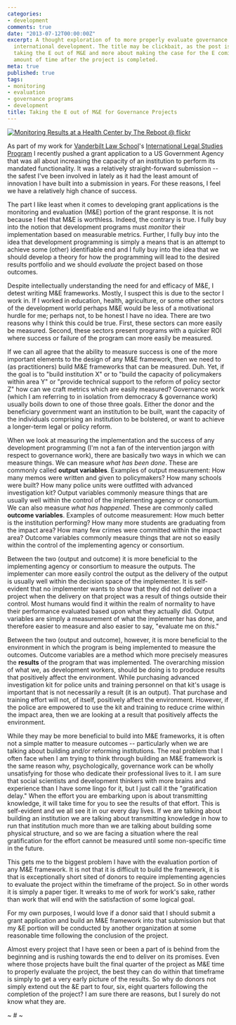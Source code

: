 ```yaml
---
categories:
- development
comments: true
date: "2013-07-12T00:00:00Z"
excerpt: A thought exploration of to more properly evaluate governance projects for
  international development. The title may be clickbait, as the post is less about
  taking the E out of M&E and more about making the case for the E coming a reasonable
  amount of time after the project is completed.
meta: true
published: true
tags:
- monitoring
- evaluation
- governance programs
- development
title: Taking the E out of M&E for Governance Projects
---
```


<p><a href="http://www.flickr.com/photos/70292973@N07/7192964074"><img src="http://blog.caseykuhlman.com/assets/images/2013/7192964074_130e7bfb3f_z.jpg" alt="Monitoring Results at a Health Center by The Reboot @ flickr" tit="Monitoring Results at a Health Center by The Reboot @ flickr" /></a></p>

As part of my work for [Vanderbilt Law School](http://law.vanderbilt.edu)'s [International Legal Studies Program](http://law.vanderbilt.edu/academics/academic-programs/international-legal-studies/index.aspx) I recently pushed a grant application to a US Government Agency that was all about increasing the capacity of an institution to perform its mandated functionality. It was a relatively straight-forward submission -- the safest I've been involved in lately as it had the least amount of innovation I have built into a submission in years. For these reasons, I feel we have a relatively high chance of success.

The part I like least when it comes to developing grant applications is the monitoring and evaluation (M&E) portion of the grant response. It is not because I feel that M&E is worthless. Indeed, the contrary is true. I fully buy into the notion that development programs must *monitor* their implementation based on measurable metrics. Further, I fully buy into the idea that development programming is simply a means that is an attempt to achieve some (other) identifiable end and I fully buy into the idea that we should develop a theory for how the programming will lead to the desired results portfolio and we should *evaluate* the project based on those outcomes.

Despite intellectually understanding the need for and efficacy of M&E, I detest writing M&E frameworks. Mostly, I suspect this is due to the sector I work in. If I worked in education, health, agriculture, or some other sectors of the development world perhaps M&E would be less of a motivational hurdle for me; perhaps not, to be honest I have no idea. There are two reasons why I think this could be true. First, these sectors can more easily be measured. Second, these sectors present programs with a quicker ROI where success or failure of the program can more easily be measured.

If we can all agree that the ability to measure success is one of the more important elements to the design of any M&E framework, then we need to (as practitioners) build M&E frameworks that can be measured. Duh. Yet, if the goal is to "build institution X" or to "build the capacity of policymakers within area Y" or "provide technical support to the reform of policy sector Z" how can we craft metrics which are easily measured? Governance work (which I am referring to in isolation from democracy & governance work) usually boils down to one of those three goals. Either the donor and the beneficiary government want an institution to be built, want the capacity of the individuals comprising an institution to be bolstered, or want to achieve a longer-term legal or policy reform.

When we look at measuring the implementation and the success of any development programming (I'm not a fan of the intervention jargon with respect to governance work), there are basically two ways in which we can measure things. We can measure *what has been done*. These are commonly called **output variables**. Examples of output measurement: How many memos were written and given to policymakers? How many schools were built? How many police units were outfitted with advanced investigation kit? Output variables commonly measure things that are usually well within the control of the implementing agency or consortium. We can also measure *what has happened*. These are commonly called **outcome variables**. Examples of outcome measurement: How much better is the institution performing? How many more students are graduating from the impact area? How many few crimes were committed within the impact area? Outcome variables commonly measure things that are not so easily within the control of the implementing agency or consortium.

Between the two (output and outcome) it is more beneficial to the implementing agency or consortium to measure the outputs. The implementer can more easily control the output as the delivery of the output is usually well within the decision space of the implementer. It is self-evident that no implementer wants to show that they did not deliver on a project when the delivery on that project was a result of things outside their control. Most humans would find it within the realm of normality to have their performance evaluated based upon what they actually did. Output variables are simply a measurement of what the implementer has done, and therefore easier to measure and also easier to say, "evaluate me on *this*."

Between the two (output and outcome), however, it is more beneficial to the environment in which the program is being implemented to measure the outcomes. Outcome variables are a method which more precisely measures the **results** of the program that was implemented. The overarching mission of what we, as development workers, should be doing is to produce results that positively affect the environment. While purchasing advanced investigation kit for police units and training personnel on that kit's usage is important that is not necessarily a result (it is an output). That purchase and training effort will not, of itself, positively affect the environment. However, if the police are empowered to use the kit and training to reduce crime within the impact area, then we are looking at a result that positively affects the environment.

While they may be more beneficial to build into M&E frameworks, it is often not a simple matter to measure outcomes -- particularly when we are talking about building and/or reforming institutions. The real problem that I often face when I am trying to think through building an M&E framework is the same reason why, psychologically, governance work can be wholly unsatisfying for those who dedicate their professional lives to it. I am sure that social scientists and development thinkers with more brains and experience than I have some lingo for it, but I just call it the "gratification delay." When the effort you are embarking upon is about transmitting knowledge, it will take time for you to see the results of that effort. This is self-evident and we all see it in our every day lives. If we are talking about building an institution we are talking about transmitting knowledge in how to run that institution much more than we are talking about building some physical structure, and so we are facing a situation where the real gratification for the effort cannot be measured until some non-specific time in the future.

This gets me to the biggest problem I have with the evaluation portion of any M&E framework. It is not that it is difficult to build the framework, it is that is exceptionally short sited of donors to require implementing agencies to evaluate the project within the timeframe of the project. So in other words it is simply a paper tiger. It wreaks to me of work for work's sake, rather than work that will end with the satisfaction of some logical goal.

For my own purposes, I would love if a donor said that I should submit a grant application and build an M&E framework into that submission but that my &E portion will be conducted by another organization at some reasonable time following the conclusion of the project.

Almost every project that I have seen or been a part of is behind from the beginning and is rushing towards the end to deliver on its promises. Even where those projects have built the final quarter of the project as M&E time to properly evaluate the project, the best they can do within that timeframe is simply to get a very early picture of the results. So why do donors not simply extend out the &E part to four, six, eight quarters following the completion of the project? I am sure there are reasons, but I surely do not know what they are.

~ # ~